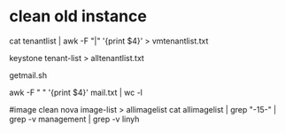 # clean old instance

cat tenantlist  | awk -F "|" '{print $4}'  > vmtenantlist.txt

keystone tenant-list > alltenantlist.txt

getmail.sh

awk -F " " '{print $4}' mail.txt | wc -l



#image clean
nova image-list > allimagelist
cat allimagelist  | grep "\-15\-"  | grep -v management | grep -v linyh
